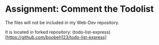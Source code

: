 # Assignment: Comment the Todolist

The files will not be included in my Web-Dev repository. 

It is located in forked repository: (todo-list-express)[https://github.com/boobeh123/todo-list-express]